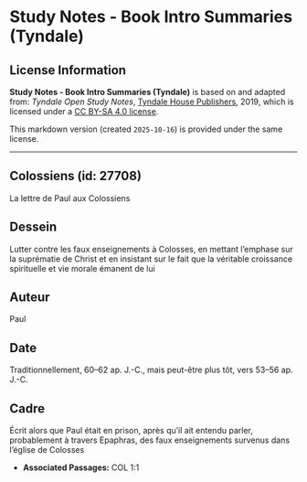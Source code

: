# Study Notes - Book Intro Summaries (Tyndale)

## License Information

**Study Notes - Book Intro Summaries (Tyndale)** is based on and adapted from: _Tyndale Open Study Notes_, [Tyndale House Publishers](https://tyndaleopenresources.com/), 2019, which is licensed under a [CC BY-SA 4.0 license](https://creativecommons.org/licenses/by-sa/4.0/legalcode.en).

This markdown version (created `2025-10-16`) is provided under the same license.



--------------------------------

## Colossiens (id: 27708)

La lettre de Paul aux Colossiens

Dessein
-------

Lutter contre les faux enseignements à Colosses, en mettant l’emphase sur la suprématie de Christ et en insistant sur le fait que la véritable croissance spirituelle et vie morale émanent de lui

Auteur
------

Paul

Date
----

Traditionnellement, 60–62 ap. J.\-C., mais peut\-être plus tôt, vers 53–56 ap. J.\-C.

Cadre
-----

Écrit alors que Paul était en prison, après qu’il ait entendu parler, probablement à travers Epaphras, des faux enseignements survenus dans l’église de Colosses

* **Associated Passages:** COL 1:1

